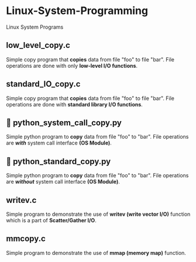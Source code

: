 # Linux-System-Programming
Linux System Programs

## low_level_copy.c
Simple copy program that **copies** data from file "foo" to file "bar". File operations are done with only **low-level I/O functions**.

## standard_IO_copy.c
Simple copy program that **copies** data from file "foo" to file "bar". File operations are done with **standard library I/O functions**.

## :snake: python_system_call_copy.py
Simple python program to **copy** data from file "foo" to "bar". File operations are _**with**_ system call interface **(OS Module)**.

## :snake: python_standard_copy.py
Simple python program to **copy** data from file "foo" to "bar". File operations are _**without**_ system call interface **(OS Module)**.

## writev.c
Simple program to demonstrate the use of **writev (write vector I/O)** function which is a part of **Scatter/Gather I/O**.

## mmcopy.c
Simple program to demonstrate the use of **mmap (memory map)** function.
